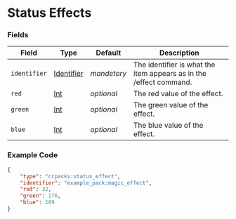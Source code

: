 # Status Effects

### Fields

   Field   | Type | Default | Description
-----------|------|---------|-------------
`identifier` | [Identifier]() | *mandetory* | The identifier is what the item appears as in the /effect command.
`red` | [Int]() | *optional* | The red value of the effect.
`green` | [Int]() | *optional* | The green value of the effect.
`blue` | [Int]() | *optional* | The blue value of the effect.

### Example Code

```json
{
	"type": "ccpacks:status_effect",
	"identifier": "example_pack:magic_effect",
	"red": 32,
	"green": 176,
	"blue": 189
}
```
